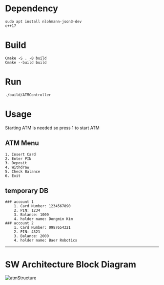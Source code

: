 # Dependency
```
sudo apt install nlohmann-json3-dev
c++17
```

# Build
```
Cmake -S . -B build
Cmake --build build
```

# Run
```
./build/ATMController
```

# Usage
Starting ATM is needed
 so press 1 to start ATM

 ## ATM Menu
    1. Insert Card
    2. Enter PIN
    3. Deposit
    4. Withdraw
    5. Check Balance
    6. Exit

## temporary DB
    ### account 1
        1. Card Number: 1234567890
        2. PIN: 1234
        3. Balance: 1000
        4. holder name: Dongmin Kim
    ### account 2
        1. Card Number: 0987654321
        2. PIN: 4321
        3. Balance: 2000    
        4. holder name: Baer Robotics

---
# SW Architecture Block Diagram
![atmStructure](https://github.com/user-attachments/assets/dea86ab3-000c-4bdb-bb1b-191dba5df081)
